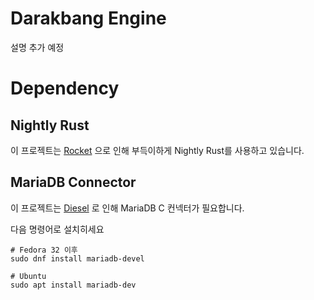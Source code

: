 # Darakbang Engine

설명 추가 예정

# Dependency
## Nightly Rust

이 프로젝트는 [Rocket](https://github.com/SergioBenitez/Rocket/issues/19) 으로 인해 부득이하게 Nightly Rust를 사용하고 있습니다.

## MariaDB Connector

이 프로젝트는 [Diesel](https://diesel.rs) 로 인해 MariaDB C 컨넥터가 필요합니다.

다음 명령어로 설치히세요

```shell script
# Fedora 32 이후
sudo dnf install mariadb-devel

# Ubuntu
sudo apt install mariadb-dev
```